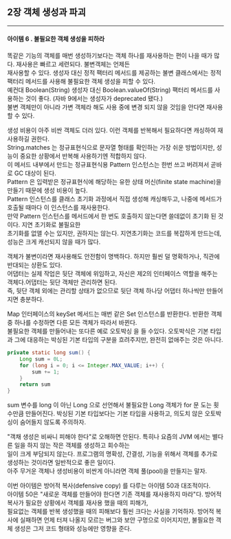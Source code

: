 ## 2장 객체 생성과 파괴


------------------

#### 아이템 6 . 불필요한 객체 생성을 피하라

똑같은 기능의 객체를 매번 생성하기보다는 객체 하나를 재사용하는 편이 나을 때가 많다. 재사용은 빠르고 세련되다. 불변객체는 언제든<br/>
재사용할 수 있다. 생성자 대신 정적 팩터리 메서드를 제공하는 불변 클래스에서는 정적 팩터리 메서드를 사용해 불필요한 객체 생성을 피할 수 있다.<br/>
예컨대 Boolean(String) 생성자 대신 Boolean.valueOf(String) 팩터리 메서드를 사용하는 것이 좋다. (자바 9에서는 생성자가 deprecated 됐다.) <br/>
불변 객체만이 아니라 가변 객체라 해도 사용 중에 변경 되지 않을 것임을 안다면 재사용할 수 있다.<br/>

생성 비용이 아주 비싼 객체도 더러 있다. 이런 객체를 반복해서 필요하다면 캐싱하여 재사용하길 권한다. <br/>
String.matches 는 정규표현식으로 문자열 형태를 확인하는 가장 쉬운 방법이지만, 성능이 중요한 상황에서 반복해 사용하기엔 적합하지 않다. <br/>
이 메서드 내부에서 만드는 정규표현식용 Pattern 인스턴스는 한번 쓰고 버려져서 곧바로 GC 대상이 된다. <br/>
Pattern 은 입력받은 정규표현식에 해당하는 유한 상태 머신(finite state machine)을 만들기 때문에 생성 비용이 높다. <br/>
Pattern 인스턴스를 클래스 초기화 과정에서 직접 생성해 캐싱해두고, 나중에 메서드가 호출될 때마다 이 인스턴스를 재사용한다. <br/>
만약 Pattern 인스턴스를 메서드에서 한 번도 호출하지 않는다면 쓸데없이 초기화 된 것이다. 지연 초기화로 불필요한 <br/>
초기화를 없앨 수는 있지만, 권하지는 않는다. 지연초기화는 코드를 복잡하게 만드는데, 성능은 크게 캐선되지 않을 때가 많다.<br/>

객체가 불변이라면 재사용해도 안전함이 명백하다. 하지만 훨씬 덜 명확하거나, 직관에 반대되는 상환도 있다.<br/>
어댑터는 실제 작업은 뒷단 객체에 위임하고, 자신은 제2의 인터페이스 역할을 해주는 객체다.어댑터는 뒷단 객체만 관리하면 된다. <br/>
즉, 뒷단 객체 외에는 관리할 상태가 없으므로 뒷단 객체 하나당 어댑터 하나씩만 만들어지면 충분하다. <br/>

Map 인터페이스의 keySet 메서드는 매번 같은 Set 인스턴스를 반환한다. 반환한 객체중 하나를 수정하면 다른 모든 객체가 따라서 바뀐다.<br/>
불필요한 객체를 만들어내는 또다른 예로 오토박싱 을 들 수있다. 오토박식은 기본 타입과 그에 대응하는 박싱된 기본 타입의 구분을 흐려주지만, 완전히 없애주는 것은 아니다. <br/>
```java
private static long sum() {
    Long sum = 0L;
    for (long i = 0; i <= Integer.MAX_VALUE; i++) {
        sum += 1;
    }
    return sum
}
```

sum 변수를 long 이 아닌 Long 으로 선언해서 불필요한 Long 객체가 for 문 도는 횟수만큼 만들어진다.
박싱된 기본 타입보다는 기본 타입을 사용하고, 의도치 않은 오토박싱이 숨어들지 않도록 주의하자.

"객채 생성은 비싸니 피해야 한다"로 오해하면 안된다. 특히나 요즘의 JVM 에서는 별다른 일을 하지 않는 작은 객체를 생성하고 회수하는<br/>
일이 크게 부담되지 않는다. 프로그램의 명확성, 간결성, 기능을 위해서 객체를 추가로 생성하는 것이라면 일반적으로 좋은 일이다.<br/>
아주 무거운 객체나 생성비용이 비싼게 아니라면 객체 풀(pool)을 만들지는 말자.<br/>

이번 아이템은 방어적 복사(defensive copy) 를 다루는 아이템 50과 대조적이다. <br/>
아이템 50은 "새로운 객체를 만들어야 한다면 기존 객체를 재사용하지 마라"다. 방어적 복사가 필요한 상황에서 객체를 재사용 했을 때의 피해가, <br/>
필요없는 객체를 반복 생성했을 때의 피해보다 훨씬 크다는 사실을 기억하자. 방어적 복사에 실패하면 언제 터져 나올지 모르는 버그와 보안 구멍으로 이어지지만,
불필요한 객체 생성은 그저 코드 형태와 성능에만 영향을 준다.
